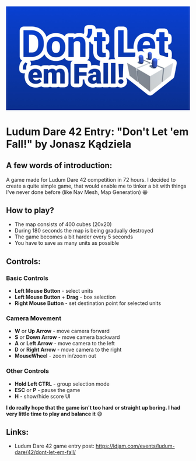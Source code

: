 ![Don't Let 'em Fall! Banner](Assets/Images/Banner.jpg)

# Ludum Dare 42 Entry: "Don't Let 'em Fall!" by Jonasz Kądziela

## A few words of introduction:
A game made for Ludum Dare 42 competition in 72 hours. I decided to create a quite simple game, that would enable me to tinker a bit with things I've never done before (like Nav Mesh, Map Generation) 😀

## How to play?
* The map consists of 400 cubes (20x20)
* During 180 seconds the map is being gradually destroyed
* The game becomes a bit harder every 5 seconds
* You have to save as many units as possible

## Controls:

### Basic Controls
* **Left Mouse Button** - select units
* **Left Mouse Button** + **Drag** - box selection
* **Right Mouse Button** - set destination point for selected units

### Camera Movement
* **W** or **Up Arrow** - move camera forward
* **S** or **Down Arrow** - move camera backward
* **A** or **Left Arrow** - move camera to the left
* **D** or **Right Arrow** - move camera to the right
* **MouseWheel** - zoom in/zoom out

### Other Controls
* **Hold Left CTRL** - group selection mode
* **ESC** or **P** - pause the game
* **H** - show/hide score UI

**I do really hope that the game isn't too hard or straight up boring. I had very little time to play and balance it** 😅

## Links:
* Ludum Dare 42 game entry post: https://ldjam.com/events/ludum-dare/42/dont-let-em-fall/
